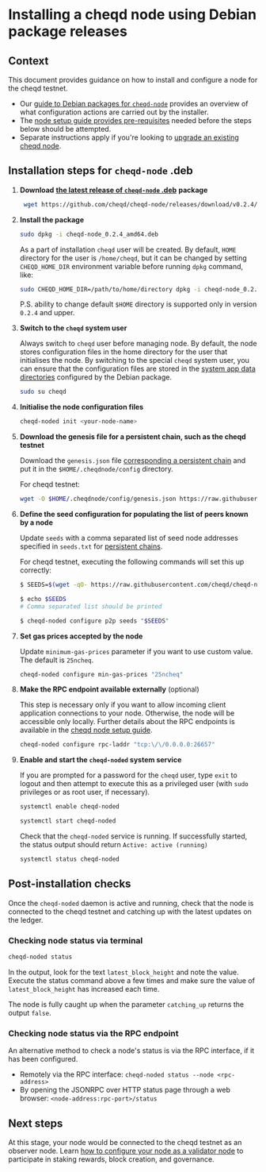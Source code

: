 # Installing a cheqd node using Debian package releases

## Context

This document provides guidance on how to install and configure a node for the cheqd testnet.

* Our [guide to Debian packages for `cheqd-node`](readme.md) provides an overview of what configuration actions are carried out by the installer.
* The [node setup guide provides pre-requisites](../readme.md) needed before the steps below should be attempted.
* Separate instructions apply if you're looking to [upgrade an existing cheqd node](deb-package-upgrade.md).

## Installation steps for `cheqd-node` .deb

1. **Download** [**the latest release of `cheqd-node` .deb**](https://github.com/cheqd/cheqd-node/releases/latest) **package**

   ```bash
    wget https://github.com/cheqd/cheqd-node/releases/download/v0.2.4/cheqd-node_0.2.4_amd64.deb
   ```

2. **Install the package**

   ```bash
   sudo dpkg -i cheqd-node_0.2.4_amd64.deb
   ```

   As a part of installation `cheqd` user will be created. By default, `HOME` directory for the user is `/home/cheqd`, but it can be changed by setting `CHEQD_HOME_DIR` environment variable before running `dpkg` command, like:
   ```bash
   sudo CHEQD_HOME_DIR=/path/to/home/directory dpkg -i cheqd-node_0.2.4_amd64.deb
   ```
   P.S. ability to change default `$HOME` directory is supported only in version `0.2.4` and upper.

3. **Switch to the `cheqd` system user**

   Always switch to `cheqd` user before managing node. By default, the node stores configuration files in the home directory for the user that initialises the node. By switching to the special `cheqd` system user, you can ensure that the configuration files are stored in the [system app data directories](readme.md) configured by the Debian package.

   ```bash
   sudo su cheqd
   ```

4. **Initialise the node configuration files**

   ```bash
   cheqd-noded init <your-node-name>
   ```

5. **Download the genesis file for a persistent chain, such as the cheqd testnet**

   Download the `genesis.json` file [corresponding a persistent chain](https://github.com/cheqd/cheqd-node/tree/main/persistent_chains/testnet) and put it in the `$HOME/.cheqdnode/config` directory.

   For cheqd testnet:

   ```bash
   wget -O $HOME/.cheqdnode/config/genesis.json https://raw.githubusercontent.com/cheqd/cheqd-node/main/persistent_chains/testnet/genesis.json
   ```

6. **Define the seed configuration for populating the list of peers known by a node**

   Update `seeds` with a comma separated list of seed node addresses specified in `seeds.txt` for [persistent chains](https://github.com/cheqd/cheqd-node/tree/main/persistent_chains/testnet).

   For cheqd testnet, executing the following commands will set this up correctly:

   ```bash
   $ SEEDS=$(wget -qO- https://raw.githubusercontent.com/cheqd/cheqd-node/main/persistent_chains/testnet/seeds.txt)

   $ echo $SEEDS
   # Comma separated list should be printed
   
   $ cheqd-noded configure p2p seeds "$SEEDS"
   ```

7. **Set gas prices accepted by the node**

   Update `minimum-gas-prices` parameter if you want to use custom value. The default is `25ncheq`.

   ```bash
   cheqd-noded configure min-gas-prices "25ncheq"
   ```

8. **Make the RPC endpoint available externally** \(optional\)

   This step is necessary only if you want to allow incoming client application connections to your node. Otherwise, the node will be accessible only locally. Further details about the RPC endpoints is available in the [cheqd node setup guide](../readme.md).

   ```bash
   cheqd-noded configure rpc-laddr "tcp:\/\/0.0.0.0:26657"
   ```

9. **Enable and start the `cheqd-noded` system service**

   If you are prompted for a password for the `cheqd` user, type `exit` to logout and then attempt to execute this as a privileged user \(with `sudo` privileges or as root user, if necessary\).

   ```bash
   systemctl enable cheqd-noded
   ```

   ```bash
   systemctl start cheqd-noded
   ```

   Check that the `cheqd-noded` service is running. If successfully started, the status output should return `Active: active (running)`

   ```bash
   systemctl status cheqd-noded
   ```

## Post-installation checks

Once the `cheqd-noded` daemon is active and running, check that the node is connected to the cheqd testnet and catching up with the latest updates on the ledger.

### Checking node status via terminal

```bash
cheqd-noded status
```

In the output, look for the text `latest_block_height` and note the value. Execute the status command above a few times and make sure the value of `latest_block_height` has increased each time.

The node is fully caught up when the parameter `catching_up` returns the output `false`.

### Checking node status via the RPC endpoint

An alternative method to check a node's status is via the RPC interface, if it has been configured.

* Remotely via the RPC interface: `cheqd-noded status --node <rpc-address>`
* By opening the JSONRPC over HTTP status page through a web browser: `<node-address:rpc-port>/status`

## Next steps

At this stage, your node would be connected to the cheqd testnet as an observer node. Learn [how to configure your node as a validator node](../configure-new-validator.md) to participate in staking rewards, block creation, and governance.
